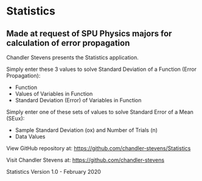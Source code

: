 # Statistics
## Made at request of SPU Physics majors for calculation of error propagation

Chandler Stevens presents the Statistics application.

Simply enter these 3 values to solve
	Standard Deviation of a Function (Error Propagation):

- Function
- Values of Variables in Function
- Standard Deviation (Error) of Variables in Function

Simply enter one of these sets of values to solve
	Standard Error of a Mean (SEux):

- Sample Standard Deviation (ox) and Number of Trials (n)
- Data Values

View GitHub repository at:
https://github.com/chandler-stevens/Statistics

Visit Chandler Stevens at: https://github.com/chandler-stevens

Statistics Version 1.0 - February 2020
